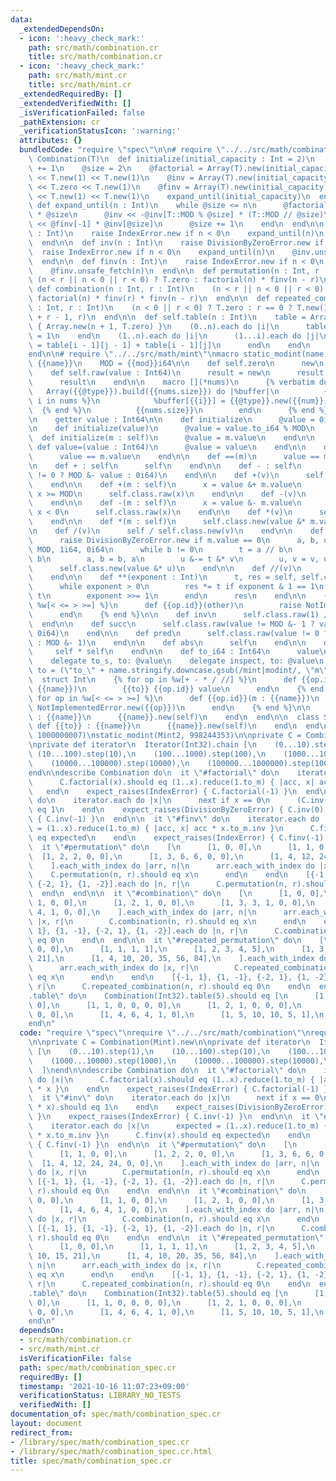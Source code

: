 ```yaml
---
data:
  _extendedDependsOn:
  - icon: ':heavy_check_mark:'
    path: src/math/combination.cr
    title: src/math/combination.cr
  - icon: ':heavy_check_mark:'
    path: src/math/mint.cr
    title: src/math/mint.cr
  _extendedRequiredBy: []
  _extendedVerifiedWith: []
  _isVerificationFailed: false
  _pathExtension: cr
  _verificationStatusIcon: ':warning:'
  attributes: {}
  bundledCode: "require \"spec\"\n\n# require \"../../src/math/combination\"\nclass\
    \ Combination(T)\n  def initialize(initial_capacity : Int = 2)\n    initial_capacity\
    \ += 1\n    @size = 2\n    @factorial = Array(T).new(initial_capacity)\n    @factorial\
    \ << T.new(1) << T.new(1)\n    @inv = Array(T).new(initial_capacity)\n    @inv\
    \ << T.zero << T.new(1)\n    @finv = Array(T).new(initial_capacity)\n    @finv\
    \ << T.new(1) << T.new(1)\n    expand_until(initial_capacity)\n  end\n\n  private\
    \ def expand_until(n : Int)\n    while @size <= n\n      @factorial << @factorial[-1]\
    \ * @size\n      @inv << -@inv[T::MOD % @size] * (T::MOD // @size)\n      @finv\
    \ << @finv[-1] * @inv[@size]\n      @size += 1\n    end\n  end\n\n  def factorial(n\
    \ : Int)\n    raise IndexError.new if n < 0\n    expand_until(n)\n    @factorial.unsafe_fetch(n)\n\
    \  end\n\n  def inv(n : Int)\n    raise DivisionByZeroError.new if n == 0\n  \
    \  raise IndexError.new if n < 0\n    expand_until(n)\n    @inv.unsafe_fetch(n)\n\
    \  end\n\n  def finv(n : Int)\n    raise IndexError.new if n < 0\n    expand_until(n)\n\
    \    @finv.unsafe_fetch(n)\n  end\n\n  def permutation(n : Int, r : Int)\n   \
    \ (n < r || n < 0 || r < 0) ? T.zero : factorial(n) * finv(n - r)\n  end\n\n \
    \ def combination(n : Int, r : Int)\n    (n < r || n < 0 || r < 0) ? T.zero :\
    \ factorial(n) * finv(r) * finv(n - r)\n  end\n\n  def repeated_combination(n\
    \ : Int, r : Int)\n    (n < 0 || r < 0) ? T.zero : r == 0 ? T.new(1) : combination(n\
    \ + r - 1, r)\n  end\n\n  def self.table(n : Int)\n    table = Array.new(n + 1)\
    \ { Array.new(n + 1, T.zero) }\n    (0..n).each do |i|\n      table[i][0] = table[i][i]\
    \ = 1\n    end\n    (1..n).each do |i|\n      (1...i).each do |j|\n        table[i][j]\
    \ = table[i - 1][j - 1] + table[i - 1][j]\n      end\n    end\n    table\n  end\n\
    end\n\n# require \"../../src/math/mint\"\nmacro static_modint(name, mod)\n  struct\
    \ {{name}}\n    MOD = {{mod}}i64\n\n    def self.zero\n      new\n    end\n\n\
    \    def self.raw(value : Int64)\n      result = new\n      result.value = value\n\
    \      result\n    end\n\n    macro [](*nums)\n      {% verbatim do %}\n     \
    \   Array({{@type}}).build({{nums.size}}) do |%buffer|\n          {% for num,\
    \ i in nums %}\n            %buffer[{{i}}] = {{@type}}.new({{num}})\n        \
    \  {% end %}\n          {{nums.size}}\n        end\n      {% end %}\n    end\n\
    \n    getter value : Int64\n\n    def initialize\n      @value = 0i64\n    end\n\
    \n    def initialize(value)\n      @value = value.to_i64 % MOD\n    end\n\n  \
    \  def initialize(m : self)\n      @value = m.value\n    end\n\n    protected\
    \ def value=(value : Int64)\n      @value = value\n    end\n\n    def ==(m : self)\n\
    \      value == m.value\n    end\n\n    def ==(m)\n      value == m\n    end\n\
    \n    def + : self\n      self\n    end\n\n    def - : self\n      self.class.raw(value\
    \ != 0 ? MOD &- value : 0i64)\n    end\n\n    def +(v)\n      self + self.class.new(v)\n\
    \    end\n\n    def +(m : self)\n      x = value &+ m.value\n      x &-= MOD if\
    \ x >= MOD\n      self.class.raw(x)\n    end\n\n    def -(v)\n      self - self.class.new(v)\n\
    \    end\n\n    def -(m : self)\n      x = value &- m.value\n      x &+= MOD if\
    \ x < 0\n      self.class.raw(x)\n    end\n\n    def *(v)\n      self * self.class.new(v)\n\
    \    end\n\n    def *(m : self)\n      self.class.new(value &* m.value)\n    end\n\
    \n    def /(v)\n      self / self.class.new(v)\n    end\n\n    def /(m : self)\n\
    \      raise DivisionByZeroError.new if m.value == 0\n      a, b, u, v = m.value,\
    \ MOD, 1i64, 0i64\n      while b != 0\n        t = a // b\n        a &-= t &*\
    \ b\n        a, b = b, a\n        u &-= t &* v\n        u, v = v, u\n      end\n\
    \      self.class.new(value &* u)\n    end\n\n    def //(v)\n      self / v\n\
    \    end\n\n    def **(exponent : Int)\n      t, res = self, self.class.raw(1i64)\n\
    \      while exponent > 0\n        res *= t if exponent & 1 == 1\n        t *=\
    \ t\n        exponent >>= 1\n      end\n      res\n    end\n\n    {% for op in\
    \ %w[< <= > >=] %}\n      def {{op.id}}(other)\n        raise NotImplementedError.new({{op}})\n\
    \      end\n    {% end %}\n\n    def inv\n      self.class.raw(1) // self\n  \
    \  end\n\n    def succ\n      self.class.raw(value != MOD &- 1 ? value &+ 1 :\
    \ 0i64)\n    end\n\n    def pred\n      self.class.raw(value != 0 ? value &- 1\
    \ : MOD &- 1)\n    end\n\n    def abs\n      self\n    end\n\n    def abs2\n \
    \     self * self\n    end\n\n    def to_i64 : Int64\n      value\n    end\n\n\
    \    delegate to_s, to: @value\n    delegate inspect, to: @value\n  end\n\n  {%\
    \ to = (\"to_\" + name.stringify.downcase.gsub(/mint|modint/, \"m\")).id %}\n\n\
    \  struct Int\n    {% for op in %w[+ - * / //] %}\n      def {{op.id}}(value :\
    \ {{name}})\n        {{to}} {{op.id}} value\n      end\n    {% end %}\n\n    {%\
    \ for op in %w[< <= > >=] %}\n      def {{op.id}}(m : {{name}})\n        raise\
    \ NotImplementedError.new({{op}})\n      end\n    {% end %}\n\n    def {{to}}\
    \ : {{name}}\n      {{name}}.new(self)\n    end\n  end\n\n  class String\n   \
    \ def {{to}} : {{name}}\n      {{name}}.new(self)\n    end\n  end\nend\n\nstatic_modint(Mint,\
    \ 1000000007)\nstatic_modint(Mint2, 998244353)\n\nprivate C = Combination(Mint).new\n\
    \nprivate def iterator\n  Iterator(Int32).chain [\n    (0...10).step(1),\n   \
    \ (10...100).step(10),\n    (100...1000).step(100),\n    (1000...10000).step(1000),\n\
    \    (10000...100000).step(10000),\n    (100000...1000000).step(100000),\n  ]\n\
    end\n\ndescribe Combination do\n  it \"#factorial\" do\n    iterator.each do |x|\n\
    \      C.factorial(x).should eq (1..x).reduce(1.to_m) { |acc, x| acc * x }\n \
    \   end\n    expect_raises(IndexError) { C.factorial(-1) }\n  end\n\n  it \"#inv\"\
    \ do\n    iterator.each do |x|\n      next if x == 0\n      (C.inv(x) * x).should\
    \ eq 1\n    end\n    expect_raises(DivisionByZeroError) { C.inv(0) }\n    expect_raises(IndexError)\
    \ { C.inv(-1) }\n  end\n\n  it \"#finv\" do\n    iterator.each do |x|\n      expected\
    \ = (1..x).reduce(1.to_m) { |acc, x| acc * x.to_m.inv }\n      C.finv(x).should\
    \ eq expected\n    end\n    expect_raises(IndexError) { C.finv(-1) }\n  end\n\n\
    \  it \"#permutation\" do\n    [\n      [1, 0, 0],\n      [1, 1, 0, 0],\n    \
    \  [1, 2, 2, 0, 0],\n      [1, 3, 6, 6, 0, 0],\n      [1, 4, 12, 24, 24, 0, 0],\n\
    \    ].each_with_index do |arr, n|\n      arr.each_with_index do |x, r|\n    \
    \    C.permutation(n, r).should eq x\n      end\n    end\n    [{-1, 1}, {1, -1},\
    \ {-2, 1}, {1, -2}].each do |n, r|\n      C.permutation(n, r).should eq 0\n  \
    \  end\n  end\n\n  it \"#combination\" do\n    [\n      [1, 0, 0],\n      [1,\
    \ 1, 0, 0],\n      [1, 2, 1, 0, 0],\n      [1, 3, 3, 1, 0, 0],\n      [1, 4, 6,\
    \ 4, 1, 0, 0],\n    ].each_with_index do |arr, n|\n      arr.each_with_index do\
    \ |x, r|\n        C.combination(n, r).should eq x\n      end\n    end\n    [{-1,\
    \ 1}, {1, -1}, {-2, 1}, {1, -2}].each do |n, r|\n      C.combination(n, r).should\
    \ eq 0\n    end\n  end\n\n  it \"#repeated_permutation\" do\n    [\n      [1,\
    \ 0, 0],\n      [1, 1, 1, 1],\n      [1, 2, 3, 4, 5],\n      [1, 3, 6, 10, 15,\
    \ 21],\n      [1, 4, 10, 20, 35, 56, 84],\n    ].each_with_index do |arr, n|\n\
    \      arr.each_with_index do |x, r|\n        C.repeated_combination(n, r).should\
    \ eq x\n      end\n    end\n    [{-1, 1}, {1, -1}, {-2, 1}, {1, -2}].each do |n,\
    \ r|\n      C.repeated_combination(n, r).should eq 0\n    end\n  end\n\n  it \"\
    .table\" do\n    Combination(Int32).table(5).should eq [\n      [1, 0, 0, 0, 0,\
    \ 0],\n      [1, 1, 0, 0, 0, 0],\n      [1, 2, 1, 0, 0, 0],\n      [1, 3, 3, 1,\
    \ 0, 0],\n      [1, 4, 6, 4, 1, 0],\n      [1, 5, 10, 10, 5, 1],\n    ]\n  end\n\
    end\n"
  code: "require \"spec\"\nrequire \"../../src/math/combination\"\nrequire \"../../src/math/mint\"\
    \n\nprivate C = Combination(Mint).new\n\nprivate def iterator\n  Iterator(Int32).chain\
    \ [\n    (0...10).step(1),\n    (10...100).step(10),\n    (100...1000).step(100),\n\
    \    (1000...10000).step(1000),\n    (10000...100000).step(10000),\n    (100000...1000000).step(100000),\n\
    \  ]\nend\n\ndescribe Combination do\n  it \"#factorial\" do\n    iterator.each\
    \ do |x|\n      C.factorial(x).should eq (1..x).reduce(1.to_m) { |acc, x| acc\
    \ * x }\n    end\n    expect_raises(IndexError) { C.factorial(-1) }\n  end\n\n\
    \  it \"#inv\" do\n    iterator.each do |x|\n      next if x == 0\n      (C.inv(x)\
    \ * x).should eq 1\n    end\n    expect_raises(DivisionByZeroError) { C.inv(0)\
    \ }\n    expect_raises(IndexError) { C.inv(-1) }\n  end\n\n  it \"#finv\" do\n\
    \    iterator.each do |x|\n      expected = (1..x).reduce(1.to_m) { |acc, x| acc\
    \ * x.to_m.inv }\n      C.finv(x).should eq expected\n    end\n    expect_raises(IndexError)\
    \ { C.finv(-1) }\n  end\n\n  it \"#permutation\" do\n    [\n      [1, 0, 0],\n\
    \      [1, 1, 0, 0],\n      [1, 2, 2, 0, 0],\n      [1, 3, 6, 6, 0, 0],\n    \
    \  [1, 4, 12, 24, 24, 0, 0],\n    ].each_with_index do |arr, n|\n      arr.each_with_index\
    \ do |x, r|\n        C.permutation(n, r).should eq x\n      end\n    end\n   \
    \ [{-1, 1}, {1, -1}, {-2, 1}, {1, -2}].each do |n, r|\n      C.permutation(n,\
    \ r).should eq 0\n    end\n  end\n\n  it \"#combination\" do\n    [\n      [1,\
    \ 0, 0],\n      [1, 1, 0, 0],\n      [1, 2, 1, 0, 0],\n      [1, 3, 3, 1, 0, 0],\n\
    \      [1, 4, 6, 4, 1, 0, 0],\n    ].each_with_index do |arr, n|\n      arr.each_with_index\
    \ do |x, r|\n        C.combination(n, r).should eq x\n      end\n    end\n   \
    \ [{-1, 1}, {1, -1}, {-2, 1}, {1, -2}].each do |n, r|\n      C.combination(n,\
    \ r).should eq 0\n    end\n  end\n\n  it \"#repeated_permutation\" do\n    [\n\
    \      [1, 0, 0],\n      [1, 1, 1, 1],\n      [1, 2, 3, 4, 5],\n      [1, 3, 6,\
    \ 10, 15, 21],\n      [1, 4, 10, 20, 35, 56, 84],\n    ].each_with_index do |arr,\
    \ n|\n      arr.each_with_index do |x, r|\n        C.repeated_combination(n, r).should\
    \ eq x\n      end\n    end\n    [{-1, 1}, {1, -1}, {-2, 1}, {1, -2}].each do |n,\
    \ r|\n      C.repeated_combination(n, r).should eq 0\n    end\n  end\n\n  it \"\
    .table\" do\n    Combination(Int32).table(5).should eq [\n      [1, 0, 0, 0, 0,\
    \ 0],\n      [1, 1, 0, 0, 0, 0],\n      [1, 2, 1, 0, 0, 0],\n      [1, 3, 3, 1,\
    \ 0, 0],\n      [1, 4, 6, 4, 1, 0],\n      [1, 5, 10, 10, 5, 1],\n    ]\n  end\n\
    end\n"
  dependsOn:
  - src/math/combination.cr
  - src/math/mint.cr
  isVerificationFile: false
  path: spec/math/combination_spec.cr
  requiredBy: []
  timestamp: '2021-10-16 11:07:23+09:00'
  verificationStatus: LIBRARY_NO_TESTS
  verifiedWith: []
documentation_of: spec/math/combination_spec.cr
layout: document
redirect_from:
- /library/spec/math/combination_spec.cr
- /library/spec/math/combination_spec.cr.html
title: spec/math/combination_spec.cr
---
```

